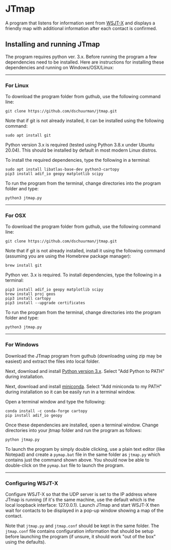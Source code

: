 # JTmap
A program that listens for information sent from [WSJT-X](http://physics.princeton.edu/pulsar/K1JT/wsjtx.html)
and displays a friendly map with additional information after each contact is confirmed.

## Installing and running JTmap
The program requires python ver. 3.x. Before running the program a few dependencies need to be installed.
Here are instructions for installing these dependencies and running on Windows/OSX/Linux:

---
### For Linux

To download the program folder from guthub, use the following command line:

`git clone https://github.com/dschuurman/jtmap.git`

Note that if git is not already installed, it can be installed using the following command:

`sudo apt install git`

Python version 3.x is required (tested using Python 3.8.x under Ubuntu 20.04).
This should be installed by default in most modern Linux distros.

To install the required dependencies, type the following in a terminal:

```
sudo apt install libatlas-base-dev python3-cartopy
pip3 install adif_io geopy matplotlib scipy
```
To run the program from the terminal, change directories into the program folder and type:
```
python3 jtmap.py
```

---
### For OSX

To download the program folder from guthub, use the following command line:

`git clone https://github.com/dschuurman/jtmap.git`

Note that if git is not already installed, install it using the following command (assuming you are using the Homebrew package manager):

`brew install git`

Python ver. 3.x is required. To install dependencies, type the following in a terminal:

```
pip3 install adif_io geopy matplotlib scipy
brew install proj geos
pip3 install cartopy
pip3 install --upgrade certificates
```
To run the program from the terminal, change directories into the program folder and type:

`python3 jtmap.py`


---
### For Windows

Download the JTmap program from guthub (downloadng using zip may be easiest) and extract the files into local folder.

Next, download and install [Python version 3.x](https://www.python.org/downloads/windows/). Select "Add Python to PATH" during installation.

Next, download and install [miniconda](https://docs.conda.io/en/latest/miniconda.html). Select "Add miniconda to my PATH" during installation so it can be easily run in a terminal window.

Open a terminal window and type the following:

```
conda install -c conda-forge cartopy
pip install adif_io geopy
```

Once these dependencies are installed, open a terminal window. Change directories into your jtmap folder and run the program as follows:

`python jtmap.py`

To launch the program by simply double clicking, use a plain text editor (like Notepad) and create a `pymap.bat` file in the 
same folder as `jtmap.py` which contains just the command shown above.
You should now be able to double-click on the `pymap.bat` file to launch the program.

---

### Configuring WSJT-X

Configure WSJT-X so that the UDP server is set to the IP address where JTmap
is running (if it's the same machine, use the default which is the local loopback interface: 127.0.0.1).
Launch JTmap and start WSJT-X then wait for contacts to be displayed in a pop-up
window showing a map of the contact.

Note that `jtmap.py` and `jtmap.conf` should be kept in the same folder.
The `jtmap.conf` file contains configuration information that should be setup before
launching the program (if unsure, it should work "out of the box" using the defaults).

